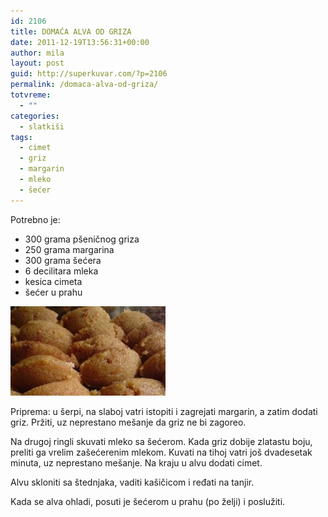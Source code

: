 ```yaml
---
id: 2106
title: DOMAĆA ALVA OD GRIZA
date: 2011-12-19T13:56:31+00:00
author: mila
layout: post
guid: http://superkuvar.com/?p=2106
permalink: /domaca-alva-od-griza/
totvreme:
  - ""
categories:
  - slatkiši
tags:
  - cimet
  - griz
  - margarin
  - mleko
  - šećer
---
```

Potrebno je:

  * 300 grama pšeničnog griza
  * 250 grama margarina
  * 300 grama šećera
  * 6 decilitara mleka
  * kesica cimeta
  * šećer u prahu

<img class="alignnone size-medium wp-image-2114" title="domaca alva 1" src="/wp-content/uploads/2011/12/domaca-alva-1-e1324560903213.jpg" alt="" width="248" height="143" /> 

Priprema: u šerpi, na slaboj vatri istopiti i zagrejati margarin, a zatim dodati griz. Pržiti, uz neprestano mešanje da griz ne bi zagoreo.

Na drugoj ringli skuvati mleko sa šećerom. Kada griz dobije zlatastu boju, preliti ga vrelim zašećerenim mlekom. Kuvati na tihoj vatri još dvadesetak minuta, uz neprestano mešanje. Na kraju u alvu dodati cimet.

Alvu skloniti sa štednjaka, vaditi kašičicom i ređati na tanjir.

Kada se alva ohladi, posuti je šećerom u prahu (po želji) i poslužiti.